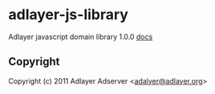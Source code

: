 
# adlayer-js-library

  Adlayer javascript domain library 1.0.0
  [docs](1.0.0/docs/out)
 

## Copyright

Copyright (c) 2011 Adlayer Adserver
&lt;adalyer@adlayer.org&gt;